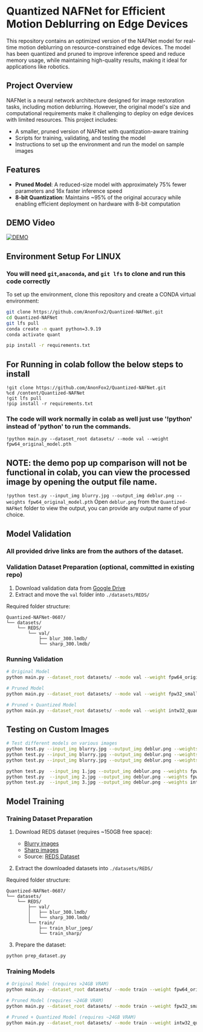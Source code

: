 # Quantized NAFNet for Efficient Motion Deblurring on Edge Devices

This repository contains an optimized version of the NAFNet model for real-time motion deblurring on resource-constrained edge devices. The model has been quantized and pruned to improve inference speed and reduce memory usage, while maintaining high-quality results, making it ideal for applications like robotics.

## Project Overview

NAFNet is a neural network architecture designed for image restoration tasks, including motion deblurring. However, the original model's size and computational requirements make it challenging to deploy on edge devices with limited resources. This project includes:
- A smaller, pruned version of NAFNet with quantization-aware training
- Scripts for training, validating, and testing the model
- Instructions to set up the environment and run the model on sample images

## Features

- **Pruned Model**: A reduced-size model with approximately 75% fewer parameters and 16x faster inference speed
- **8-bit Quantization**: Maintains ~95% of the original accuracy while enabling efficient deployment on hardware with 8-bit computation
## DEMO Video
[![DEMO](https://img.youtube.com/vi/kamGm8VTfcA/0.jpg)](https://www.youtube.com/watch?v=kamGm8VTfcA)

## Environment Setup For LINUX
### You will need `git`,`anaconda`, and `git lfs` to clone and run this code correctly
To set up the environment, clone this repository and create a CONDA virtual environment:

```bash
git clone https://github.com/AnonFox2/Quantized-NAFNet.git
cd Quantized-NAFNet
git lfs pull
conda create -n quant python=3.9.19
conda activate quant

pip install -r requirements.txt
```
## For Running in colab follow the below steps to install
```
!git clone https://github.com/AnonFox2/Quantized-NAFNet.git
%cd /content/Quantized-NAFNet
!git lfs pull
!pip install -r requirements.txt
```
### The code will work normally in colab as well just use '!python' instead of 'python' to run the commands. 
```!python main.py --dataset_root datasets/ --mode val --weight fpw64_original_model.pth```
## NOTE: the demo pop up comparison will not be functional in colab, you can view the processed image by opening the output file name.
```!python test.py --input_img blurry.jpg --output_img deblur.png --weights fpw64_original_model.pth```
Open `deblur.png` from the `Quantized-NAFNet` folder to view the output, you can provide any output name of your choice.

## Model Validation
### All provided drive links are from the authors of the dataset.

### Validation Dataset Preparation (optional, committed in existing repo)
1. Download validation data from [Google Drive](https://drive.google.com/file/d/1_WPxX6mDSzdyigvie_OlpI-Dknz7RHKh/view)
2. Extract and move the `val` folder into `./datasets/REDS/`

Required folder structure:
```
Quantized-NAFNet-0607/
└── datasets/
    └── REDS/
        └── val/
            ├── blur_300.lmdb/
            └── sharp_300.lmdb/
```

### Running Validation

```bash
# Original Model
python main.py --dataset_root datasets/ --mode val --weight fpw64_original_model.pth

# Pruned Model
python main.py --dataset_root datasets/ --mode val --weight fpw32_small_full_precision.pth

# Pruned + Quantized Model
python main.py --dataset_root datasets/ --mode val --weight intw32_quantized_model.pth
```

## Testing on Custom Images

```bash
# Test different models on various images
python test.py --input_img blurry.jpg --output_img deblur.png --weights fpw64_original_model.pth
python test.py --input_img blurry.jpg --output_img deblur.png --weights fpw32_small_full_precision.pth
python test.py --input_img blurry.jpg --output_img deblur.png --weights intw32_quantized_model.pth

python test.py  --input_img 1.jpg --output_img deblur.png --weights fpw64_original_model.pth
python test.py  --input_img 2.jpg --output_img deblur.png --weights fpw32_small_full_precision.pth
python test.py  --input_img 3.jpg --output_img deblur.png --weights intw32_quantized_model.pth
```

## Model Training

### Training Dataset Preparation

1. Download REDS dataset (requires ~150GB free space):
   - [Blurry images](https://drive.google.com/file/d/1VTXyhwrTgcaUWklG-6Dh4MyCmYvX39mW/view)
   - [Sharp images](https://drive.google.com/file/d/1YLksKtMhd2mWyVSkvhDaDLWSc1qYNCz-/view)
   - Source: [REDS Dataset](https://seungjunnah.github.io/Datasets/reds)

2. Extract the downloaded datasets into `./datasets/REDS/`

Required folder structure:
```
Quantized-NAFNet-0607/
└── datasets/
    └── REDS/
        ├── val/
        │   ├── blur_300.lmdb/
        │   └── sharp_300.lmdb/
        └── train/
            ├── train_blur_jpeg/
            └── train_sharp/
```

3. Prepare the dataset:
```bash
python prep_dataset.py
```

### Training Models

```bash
# Original Model (requires >24GB VRAM)
python main.py --dataset_root datasets/ --mode train --weight fpw64_original_model.pth

# Pruned Model (requires ~24GB VRAM)
python main.py --dataset_root datasets/ --mode train --weight fpw32_small_full_precision.pth

# Pruned + Quantized Model (requires ~24GB VRAM)
python main.py --dataset_root datasets/ --mode train --weight intw32_quantized_model.pth
```
